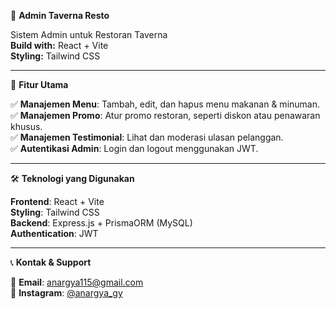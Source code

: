 📌 **Admin Taverna Resto**  

Sistem Admin untuk Restoran Taverna  
**Build with:** React + Vite  
**Styling:** Tailwind CSS  

---

📂 **Fitur Utama**  

✅ **Manajemen Menu**: Tambah, edit, dan hapus menu makanan & minuman.  
✅ **Manajemen Promo**: Atur promo restoran, seperti diskon atau penawaran khusus.  
✅ **Manajemen Testimonial**: Lihat dan moderasi ulasan pelanggan.  
✅ **Autentikasi Admin**: Login dan logout menggunakan JWT.  

---

🛠 **Teknologi yang Digunakan**  

**Frontend**: React + Vite  
**Styling**: Tailwind CSS  
**Backend**: Express.js + PrismaORM (MySQL)  
**Authentication**: JWT  

---

📞 **Kontak & Support**  

📧 **Email**: anargya115@gmail.com  
💬 **Instagram**: [@anargya_gy](https://instagram.com/anargya_gy)  
